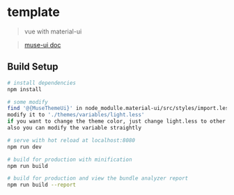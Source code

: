 # template

> vue with material-ui

> [muse-ui doc](http://www.muse-ui.org/#/index) 

## Build Setup

``` bash
# install dependencies
npm install

# some modify
find '@{MuseThemeUi}' in node_modulle.material-ui/src/styles/import.less
modify it to './themes/variables/light.less'
if you want to change the theme color, just change light.less to other less file
also you can modify the variable straightly 

# serve with hot reload at localhost:8080
npm run dev

# build for production with minification
npm run build

# build for production and view the bundle analyzer report
npm run build --report
```
